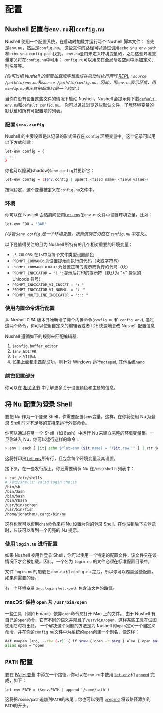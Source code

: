 # 配置

## Nushell 配置与`env.nu`和`config.nu`

Nushell 使用一个配置系统，在启动时加载并运行两个 Nushell 脚本文件：
首先是`env.nu`，然后是`config.nu`。
这些文件的路径可以通过调用`echo $nu.env-path`和`echo $nu.config-path`找到。
`env.nu`是用来定义环境变量的，之后这些环境变量定义将在`config.nu`中可用；
`config.nu`可以用来在全局命名空间中添加定义、别名等等。

_(你可以把 Nushell 的配置加载顺序想象成在启动时执行两行 [REPL](https://en.wikipedia.org/wiki/Read%E2%80%93eval%E2%80%93print_loop)：`source /path/to/env.nu`和`source /path/to/config.nu`。因此，用`env.nu`表示环境，用`config.nu`表示其他配置只是一个约定。)_

当你在没有设置这些文件的情况下启动 Nushell，Nushell 会提示你下载[`default env.nu`](https://github.com/nushell/nushell/blob/main/crates/nu-utils/src/sample_config/default_env.nu)和[`default config.nu`](https://github.com/nushell/nushell/blob/main/crates/nu-utils/src/sample_config/default_config.nu)。
你可以通过浏览这些默认文件，了解环境变量的默认值和所有可配置项的列表。

### 配置 `$env.config`

Nushell 的主要设置是以记录的形式保存在 `config` 环境变量中。这个记录可以用以下方式创建：

```bash
let-env config = {
  ...
}
```

你也可以隐藏(shadow)`$env.config`并更新它：

```bash
let-env config = ($env.config | upsert <field name> <field value>)
```

按照约定，这个变量被定义在`config.nu`文件中。

### 环境

你可以在 Nushell 会话期间使用[`let-env`](/commands/commands/let-env.md)在`env.nu`文件中设置环境变量。比如：

```bash
let-env FOO = 'BAR'
```

_(尽管 `$env.config` 是一个环境变量，按照惯例它仍然在 `config.nu` 中定义。)_

以下是值得关注的且为 Nushell 所特有的几个相对重要的环境变量：

- `LS_COLORS`: 在`ls`中为每个文件类型设置颜色
- `PROMPT_COMMAND`: 为设置提示而执行的代码（块或字符串）
- `PROMPT_COMMAND_RIGHT`: 为设置正确的提示而执行的代码（块）
- `PROMPT_INDICATOR = "〉"`: 提示后打印的提示符（默认为 ">" 类似的 Unicode 符号）
- `PROMPT_INDICATOR_VI_INSERT = ": "`
- `PROMPT_INDICATOR_VI_NORMAL = "〉 "`
- `PROMPT_MULTILINE_INDICATOR = "::: "`

### 使用内置命令进行配置

从 Nushell 0.64 版本开始新增了两个内置命令(`config nu` 和 `config env`), 通过这两个命令，你可以使用自定义的编辑器或者 IDE 快速地更改 Nushell 配置信息

Nushell 遵循如下的规则来匹配编辑器:

1. `$config.buffer_editor`
2. `$env.EDITOR`
3. `$env.VISUAL`
4. 如果上面都未匹配成功，则针对 Windows 运行`notepad`, 其他系统`nano`

### 颜色配置部分

你可以在 [相关章节](coloring_and_theming.md) 中了解更多关于设置颜色和主题的信息。

## 将 Nu 配置为登录 Shell

要把 Nu 作为一个登录 Shell，你需要配置`$env`变量。这样，在你将使用 Nu 为登录 Shell 时才有足够的支持来运行外部命令。

你可以通过在另一个 Shell（如 Bash）中运行 Nu 来建立完整的环境变量集。一旦你进入 Nu，你可以运行这样的命令：

```bash
> env | each { |it| echo $"let-env ($it.name) = '($it.raw)'" } | str join (char nl)
```

这将打印出[`let-env`](/commands/commands/let-env.md)所有行，且包含每个环境变量及其设置。

接下来，在一些发行版上，你还需要确保 Nu 在`/etc/shells`列表中：

```bash
> cat /etc/shells
# /etc/shells: valid login shells
/bin/sh
/bin/dash
/bin/bash
/bin/rbash
/usr/bin/screen
/usr/bin/fish
/home/jonathan/.cargo/bin/nu
```

这样你就可以使用`chsh`命令来将 Nu 设置为你的登录 Shell。在你注销后下次登录时，应该可以看到一个闪亮的 Nu 提示。

### 使用 `login.nu` 进行配置

如果 Nushell 被用作登录 Shell，你可以使用一个特定的配置文件，该文件只在该情况下才会被加载。因此，一个名为 `login.nu` 的文件必须在标准配置目录中。

文件 `login.nu` 的加载在 `env.nu` 和 `config.nu` 之后，所以你可以覆盖这些配置，如果你需要的话。

有一个环境变量 `$nu.loginshell-path` 包含该文件的路径。

### macOS: 保持 `open` 为 `/usr/bin/open`

一些工具（例如 Emacs）依靠`open`命令来打开 Mac 上的文件。
由于 Nushell 有自己的[`open`](/commands/commands/open.md)命令，它有不同的语义并隐藏了`/usr/bin/open`，这样某些工具在试图使用它时将出错。
一个解决这个问题的方法是为 Nushell 的`open`定义一个自定义命令，并在你的`config.nu`文件中为系统的`open`创建一个别名，像这样：

```bash
def nuopen [arg, --raw (-r)] { if $raw { open -r $arg } else { open $arg } }
alias open = ^open
```

## `PATH` 配置

要在 [PATH 变量](<https://en.wikipedia.org/wiki/PATH_(variable)>) 中添加一个路径，你可以在`env.nu`中使用 [`let-env`](/commands/commands/let-env.html) 和 [`append`](/commands/commands/append.html) 完成，如下：

```shell
let-env PATH = ($env.PATH | append '/some/path')
```

这将把`/some/path`追加到`PATH`的末尾；你也可以使用 [`prepend`](/commands/commands/prepend.html) 将该路径添加到`PATH`的开头。
